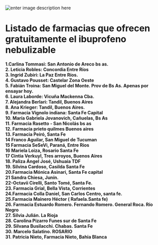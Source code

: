 ![enter image description here](https://libreprofeno.org/libreprofeno.jpg)

# Listado de farmacias que ofrecen gratuitamente el ibuprofeno nebulizable

**1.Carlina Tommasi: San Antonio de Areco bs as.**  
**2. Leticia Robles: Concordia Entre Ríos**  
**3. Ingrid Zubiri: La Paz Entre Ríos.**  
**4. Gustavo Pousset: Castelar Zona Oeste**  
**5. Fabián Troina: San Miguel del Monte. Prov de Bs As. Apenas por ensayar hoy.**  
**6. Laura Laborde: Vicuña Mackenna Cba.**  
**7. Alejandra Berlari: Tandil, Buenos Aires**  
**8. Ana Krieger: Tandil, Buenos Aires.**  
**9. Farmacia Vignolo indiana: Santa Fe Capital**  
**10. María Gabriela Jovanovich, Cañuelas, Bs As**  
**11. Farmacia Rasetto - San Nicolás bs as**  
**12. Farmacia prieto quilmes Buenos aires**  
**13. Farmacia Peiró, Santa Fe**  
**14 Franco Aguilar, San Miguel de Tucuman**  
**15 Farmacia SeSeVi, Paraná, Entre Rios**  
**16 Mariela Loiza, Rosario Santa Fe**  
**17 Cintia Verkuyl, Tres arroyos, Buenos Aires**  
**18. Paliza Ángel José, Ushuaia TDF**  
**19. Silvina Cardoso, Casilda Santa Fe**  
**20.Farmacia Mónica Asinari, Santa Fe capital**  
**21 Sandra Chiesa, Junín.**  
**22-Octavii Cirelli, Santo Tomé, Santa Fe.**  
**23. Farmacia Grial, Bella Vista, Corrientes**  
**24.Farmacia Colla Daniel, San Carlos Centro, santa fe.**  
**25.Farmacia Mainero Héctor ( Rafaela.Santa fe)**  
**26. Farmacia Estuardo Romero. Fernando Romero. General Roca. Río Negro**  
**27. Silvia Julián. La Rioja**  
**28. Carolina Pizarro Funes sur de Santa Fe**  
**29. Silvana Busilacchi. Chabas. Santa Fe**  
**30. Marcelo Salatino. ROSARIO**  
**31. Patricia Nieto, Farmacia Nieto, Bahia Blanca**
